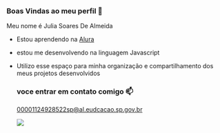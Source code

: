 ### Boas Vindas ao meu perfil 💙

Meu nome é Julia Soares De Almeida

- Estou aprendendo na [Alura](https:/www.alura.com.br)
- estou me desenvolvendo na linguagem Javascript
- Utilizo esse espaço para minha organização e compartilhamento dos meus projetos desenvolvidos

  ### voce entrar em contato comigo 📫


  00001124928522sp@al.eudcacao.sp.gov.br


  ![](https://media1.tenor.com/m/yYs3rlgP4qQAAAAd/keanu-keanu-reeves.gif)
  
